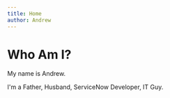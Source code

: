 ```yaml
---
title: Home
author: Andrew
---
```


<h1>Who Am I?</h1>
My name is Andrew.

I'm a Father, Husband, ServiceNow Developer, IT Guy.
